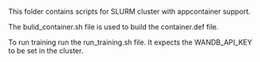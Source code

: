 This folder contains scripts for SLURM cluster with appcontainer support. 

The bulid_container.sh file is used to build the container.def file. 

To run training run the run_training.sh file. It expects the WANDB_API_KEY to be set in the cluster.

